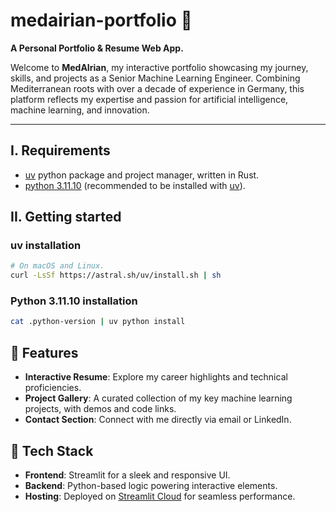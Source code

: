 # medairian-portfolio 🚀

**A Personal Portfolio &amp; Resume Web App.**

Welcome to **MedAIrian**, my interactive portfolio showcasing my journey, skills, and projects as a Senior Machine Learning Engineer. Combining Mediterranean roots with over a decade of experience in Germany, this platform reflects my expertise and passion for artificial intelligence, machine learning, and innovation.  

---

## I. Requirements

- [uv](https://github.com/astral-sh/uv) python package and project manager, written in Rust.
- [python 3.11.10](https://docs.python.org/3/whatsnew/3.11.html) (recommended to be installed with [uv](https://github.com/astral-sh/uv)).

## II. Getting started

### uv installation

```bash
# On macOS and Linux.
curl -LsSf https://astral.sh/uv/install.sh | sh
```

### Python 3.11.10 installation

```bash
cat .python-version | uv python install
```

## 🌟 Features  

- **Interactive Resume**: Explore my career highlights and technical proficiencies.  
- **Project Gallery**: A curated collection of my key machine learning projects, with demos and code links.  
- **Contact Section**: Connect with me directly via email or LinkedIn.  


## 🚀 Tech Stack  

- **Frontend**: Streamlit for a sleek and responsive UI.  
- **Backend**: Python-based logic powering interactive elements.  
- **Hosting**: Deployed on [Streamlit Cloud](https://streamlit.io/cloud) for seamless performance.  


